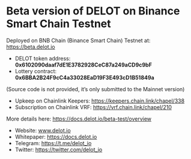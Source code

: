 # Beta version of DELOT on Binance Smart Chain Testnet

Deployed on BNB Chain (Binance Smart Chain) Testnet at: https://beta.delot.io
- DELOT token address: **0x6102090daaf7dE1E3782928CeC87a249aCD9c9bF**
- Lottery contract: **0x6BBA2B24F9cC4a33028EaD19F3E493cD1B51849a**

(Source code is not provided, it’s only submitted to the Mainnet version)
- Upkeep on Chainlink Keepers: https://keepers.chain.link/chapel/338
- Subscription on Chainlink VRF: https://vrf.chain.link/chapel/210

More details here: https://docs.delot.io/beta-test/overview

- Website: www.delot.io
- Whitepaper: https://docs.delot.io
- Telegram: https://t.me/delot_io
- Twitter: https://twitter.com/delot_io
